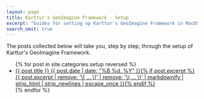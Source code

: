 ```yaml
---
layout: page
title: Karttur's GeoImagine Framework - Setup
excerpt: "Guides for setting up Karttur's GeoImagine Framework in MacOS"
search_omit: true
---
```


The posts collected below will take you, step by step, through the setup of Karttur's GeoImagine Framework.

<ul class="post-list">
{% for post in site.categories.setup reversed %}
  <li><article><a href="{{ site.url }}{{ post.url }}">{{ post.title }} <span class="entry-date"><time datetime="{{ post.date | date_to_xmlschema }}">{{ post.date | date: "%B %d, %Y" }}</time></span>{% if post.excerpt %} <span class="excerpt">{{ post.excerpt | remove: '\[ ... \]' | remove: '\( ... \)' | markdownify | strip_html | strip_newlines | escape_once }}</span>{% endif %}</a></article></li>
{% endfor %}
</ul>
